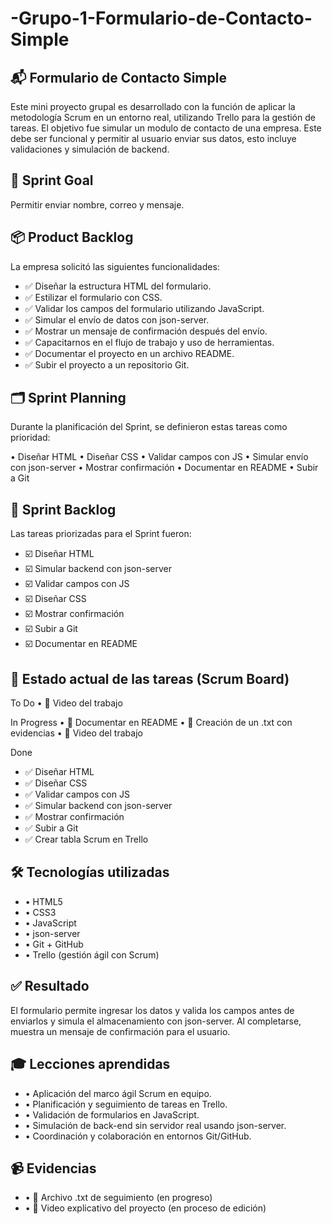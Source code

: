 # -Grupo-1-Formulario-de-Contacto-Simple
## 📬 Formulario de Contacto Simple
Este mini proyecto grupal es desarrollado con la función de aplicar la metodología Scrum en un entorno real, utilizando Trello para la gestión de tareas. El objetivo fue simular un modulo de contacto de una empresa. Este debe ser funcional y permitir al usuario enviar sus datos, esto incluye validaciones y simulación de backend.

## 🎯 Sprint Goal
Permitir enviar nombre, correo y mensaje.

## 📦 Product Backlog
La empresa solicitó las siguientes funcionalidades:

- ✅ Diseñar la estructura HTML del formulario.
- ✅ Estilizar el formulario con CSS.
- ✅ Validar los campos del formulario utilizando JavaScript.
- ✅ Simular el envío de datos con json-server.
- ✅ Mostrar un mensaje de confirmación después del envío.
- ✅ Capacitarnos en el flujo de trabajo y uso de herramientas.
- ✅ Documentar el proyecto en un archivo README.
- ✅ Subir el proyecto a un repositorio Git.

## 🗂️ Sprint Planning
Durante la planificación del Sprint, se definieron estas tareas como prioridad:

• Diseñar HTML
• Diseñar CSS
• Validar campos con JS
• Simular envío con json-server
• Mostrar confirmación
• Documentar en README
• Subir a Git

## 🔧 Sprint Backlog
Las tareas priorizadas para el Sprint fueron:

 - ☑️ Diseñar HTML
 - ☑️ Simular backend con json-server
 - ☑️ Validar campos con JS
 - ☑️ Diseñar CSS
 - ☑️ Mostrar confirmación
 - ☑️ Subir a Git
 - ☑️ Documentar en README

## 🧩 Estado actual de las tareas (Scrum Board)
To Do
• 🎥 Video del trabajo

In Progress
• 📝 Documentar en README
• 📄 Creación de un .txt con evidencias
• 🎥 Video del trabajo

Done
- ✅ Diseñar HTML
- ✅ Diseñar CSS
- ✅ Validar campos con JS
- ✅ Simular backend con json-server
- ✅ Mostrar confirmación
- ✅ Subir a Git
- ✅ Crear tabla Scrum en Trello

## 🛠️ Tecnologías utilizadas
- • HTML5
- • CSS3
- • JavaScript 
- • json-server
- • Git + GitHub
- • Trello (gestión ágil con Scrum)

## ✅ Resultado
El formulario permite ingresar los datos y valida los campos antes de enviarlos y simula el almacenamiento con json-server. Al completarse, muestra un mensaje de confirmación para el usuario.

## 🎓 Lecciones aprendidas
- • Aplicación del marco ágil Scrum en equipo.
- • Planificación y seguimiento de tareas en Trello.
- • Validación de formularios en JavaScript.
- • Simulación de back-end sin servidor real usando json-server.
- • Coordinación y colaboración en entornos Git/GitHub.

## 📹 Evidencias
- • 📝 Archivo .txt de seguimiento (en progreso)
- • 🎥 Video explicativo del proyecto (en proceso de edición)
